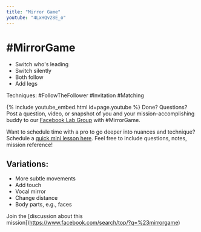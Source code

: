 ```yaml
---
title: "Mirror Game"
youtube: "4LxHQv28E_o"
---
```


# #MirrorGame #

* Switch who's leading
* Switch silently
* Both follow
* Add legs

Techniques: #FollowTheFollower #Invitation #Matching

{% include youtube_embed.html id=page.youtube %}
Done? Questions? Post a question, video, or snapshot of you and your mission-accomplishing buddy to our [Facebook Lab Group](https://www.facebook.com/groups/823379111161929/) with #MirrorGame. 

Want to schedule time with a pro to go deeper into nuances and technique? Schedule a [quick mini lesson here](https://oxygentango.z2systems.com/np/clients/oxygentango/survey.jsp?surveyId=18&). Feel free to include questions, notes, mission reference! 

## Variations: ##
* More subtle movements
* Add touch
* Vocal mirror
* Change distance
* Body parts, e.g., faces 

Join the [discussion about this mission])https://www.facebook.com/search/top/?q=%23mirrorgame)
